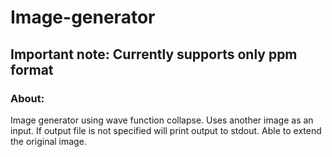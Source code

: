 # **Image-generator**
## **Important note**: Currently supports only ppm format
### About:
Image generator using wave function collapse. Uses another image as an input. If output file is not specified will print output to stdout. Able to extend the original image.
